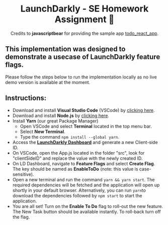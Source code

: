 <h1  align="center">LaunchDarkly - SE Homework Assignment 📝</h1>

<p  align="center">
Credits to <b>javascriptbear</b> for providing the sample app <a  href="https://github.com/javascriptbear/todo_react_app">todo_react_app</a>.
</p>

## This implementation was designed to demonstrate a usecase of LaunchDarkly feature flags.
Please follow the steps below to run the implementation locally as no live demo version is available at the moment.

## Instructions:
 - Download and install **Visual Studio Code** (VSCode) by <a  href="https://code.visualstudio.com/">clicking here</a>.
 - Download and install **Node.js** by <a  href="https://nodejs.org/en/download/">clicking here</a>.
 - Install **Yarn** (our great Package Manager)
	 - Open VSCode and select **Terminal** located in the top menu bar.
	 - Select **New Terminal**.
	 - Type the command `npm install --global yarn`. 
 - Access the <a href="app.launchdarkly.com">**LaunchDarkly Dashboard**</a> and generate a new Client-side ID. 
 - On VSCode, open the App.js located in the folder "src", look for "clientSideID" and replace the value with the newly created ID.
 - On LD Dashboard, navigate to **Feature Flags** and select **Create Flag**. The key should be named as **EnableToDo** (note: this value is case-sensitive).
 - Open a new terminal and run the command `yarn && yarn start`. The required dependencies will be fetched and the application will open up shortly in your default browser.
 Alternatively, you can run `yarn`to download the dependencies followed by `npm start` to start the application.
 - You are all set! Turn on the **Enable To Do** flag to roll-out the new feature. The New Task button should be available instantly. To roll-back turn off the flag.
 
